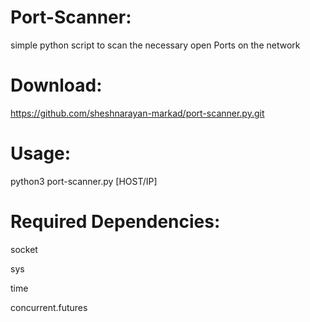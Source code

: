 # Port-Scanner:

simple python script to scan the necessary open Ports on the network 

# Download:
https://github.com/sheshnarayan-markad/port-scanner.py.git

# Usage:
python3 port-scanner.py [HOST/IP]

# Required Dependencies:
socket

sys

time

concurrent.futures
